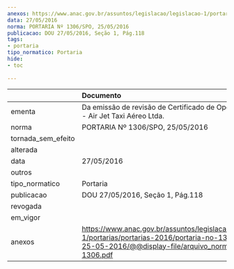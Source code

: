 ```yaml
---
anexos: https://www.anac.gov.br/assuntos/legislacao/legislacao-1/portarias/portarias-2016/portaria-no-1306-spo-25-05-2016/@@display-file/arquivo_norma/PA2016-1306.pdf
data: 27/05/2016
norma: PORTARIA Nº 1306/SPO, 25/05/2016
publicacao: DOU 27/05/2016, Seção 1, Pág.118
tags:
- portaria
tipo_normatico: Portaria
hide: 
- toc 
 
---
```


|                    | Documento                                                                                                                                                      |
|:-------------------|:---------------------------------------------------------------------------------------------------------------------------------------------------------------|
| ementa             | Da emissão de revisão de Certificado de Operador Aéreo - Air Jet Taxi Aéreo Ltda.                                                                              |
| norma              | PORTARIA Nº 1306/SPO, 25/05/2016                                                                                                                               |
| tornada_sem_efeito |                                                                                                                                                                |
| alterada           |                                                                                                                                                                |
| data               | 27/05/2016                                                                                                                                                     |
| outros             |                                                                                                                                                                |
| tipo_normatico     | Portaria                                                                                                                                                       |
| publicacao         | DOU 27/05/2016, Seção 1, Pág.118                                                                                                                               |
| revogada           |                                                                                                                                                                |
| em_vigor           |                                                                                                                                                                |
| anexos             | https://www.anac.gov.br/assuntos/legislacao/legislacao-1/portarias/portarias-2016/portaria-no-1306-spo-25-05-2016/@@display-file/arquivo_norma/PA2016-1306.pdf |